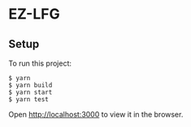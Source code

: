# EZ-LFG

## Setup
To run this project:

    $ yarn
    $ yarn build
    $ yarn start
    $ yarn test

Open [http://localhost:3000](http://localhost:3000) to view it in the browser.